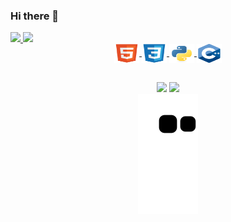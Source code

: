 ### Hi there 👋

<!--
**edilton-bs/edilton-bs** is a ✨ _special_ ✨ repository because its `README.md` (this file) appears on your GitHub profile.

Here are some ideas to get you started:

- 🔭 I’m currently working on ...
- 🌱 I’m currently learning ...
- 👯 I’m looking to collaborate on ...
- 🤔 I’m looking for help with ...
- 💬 Ask me about ...
- 📫 How to reach me: ...
- 😄 Pronouns: ...
- ⚡ Fun fact: ...
-->
<div> 
<a href="https://github.com/edilton-bs">
<img height="160em" src="https://github-readme-stats.vercel.app/api/top-langs/?username=edilton-bs&layout=compact&langs_count=7&theme=dracula"/>
<img height="160em" src="https://github-readme-stats.vercel.app/api?username=edilton-bs&show_icons=true&theme=dracula&include_all_commits=true&count_private=true"/>
</div> 
  <div  align="center"> 
  <div style="display: inline_block">
  <img align="center" alt="HTML" height="30" width="40" src="https://raw.githubusercontent.com/devicons/devicon/master/icons/html5/html5-original.svg">
  <img align="center" alt="CSS" height="30" width="40" src="https://raw.githubusercontent.com/devicons/devicon/master/icons/css3/css3-original.svg">
  <img align="center" alt="Python" height="30" width="40" src="https://raw.githubusercontent.com/devicons/devicon/master/icons/python/python-original.svg">
  <img align="center" alt="C++" height="30" width="40" src="https://raw.githubusercontent.com/devicons/devicon/master/icons/cplusplus/cplusplus-original.svg">
   </div>
 <br>
   
   
  <a href="https://www.instagram.com/edilton-brandao/" target="_blank"><img src="https://img.shields.io/badge/-Instagram-%23E4405F?style=for-the-badge&logo=instagram&logoColor=white" target="_blank"></a>
  <a href="https://www.linkedin.com/in/edilton-brand%C3%A3o-87b9761a2/" target="_blank"><img src="https://img.shields.io/badge/-LinkedIn-%230077B5?style=for-the-badge&logo=linkedin&logoColor=white" target="_blank"></a> <br>
![Snake animation](https://github.com/edilton-bs/edilton-bs/blob/output/github-contribution-grid-snake.svg)
 
</div>
